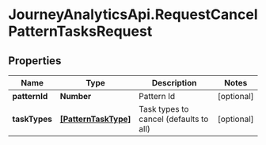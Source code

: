 # JourneyAnalyticsApi.RequestCancelPatternTasksRequest

## Properties

Name | Type | Description | Notes
------------ | ------------- | ------------- | -------------
**patternId** | **Number** | Pattern Id | [optional] 
**taskTypes** | [**[PatternTaskType]**](PatternTaskType.md) | Task types to cancel (defaults to all) | [optional] 


